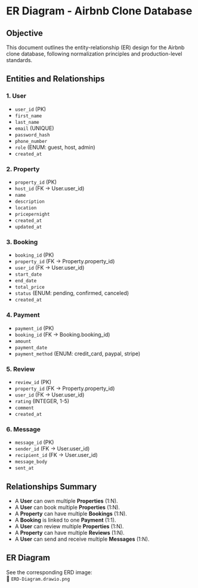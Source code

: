 # ER Diagram - Airbnb Clone Database

## Objective
This document outlines the entity-relationship (ER) design for the Airbnb clone database, following normalization principles and production-level standards.

## Entities and Relationships

### 1. User
- `user_id` (PK)
- `first_name`
- `last_name`
- `email` (UNIQUE)
- `password_hash`
- `phone_number`
- `role` (ENUM: guest, host, admin)
- `created_at`

### 2. Property
- `property_id` (PK)
- `host_id` (FK → User.user_id)
- `name`
- `description`
- `location`
- `pricepernight`
- `created_at`
- `updated_at`

### 3. Booking
- `booking_id` (PK)
- `property_id` (FK → Property.property_id)
- `user_id` (FK → User.user_id)
- `start_date`
- `end_date`
- `total_price`
- `status` (ENUM: pending, confirmed, canceled)
- `created_at`

### 4. Payment
- `payment_id` (PK)
- `booking_id` (FK → Booking.booking_id)
- `amount`
- `payment_date`
- `payment_method` (ENUM: credit_card, paypal, stripe)

### 5. Review
- `review_id` (PK)
- `property_id` (FK → Property.property_id)
- `user_id` (FK → User.user_id)
- `rating` (INTEGER, 1-5)
- `comment`
- `created_at`

### 6. Message
- `message_id` (PK)
- `sender_id` (FK → User.user_id)
- `recipient_id` (FK → User.user_id)
- `message_body`
- `sent_at`

## Relationships Summary

- A **User** can own multiple **Properties** (1:N).
- A **User** can book multiple **Properties** (1:N).
- A **Property** can have multiple **Bookings** (1:N).
- A **Booking** is linked to one **Payment** (1:1).
- A **User** can review multiple **Properties** (1:N).
- A **Property** can have multiple **Reviews** (1:N).
- A **User** can send and receive multiple **Messages** (1:N).

## ER Diagram
See the corresponding ERD image:  
📍 `ERD-Diagram.drawio.png`

